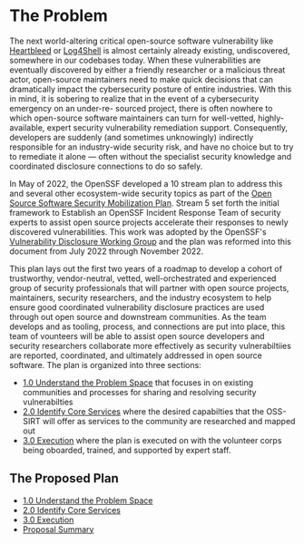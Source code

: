 # The Problem

The next world-altering critical open-source software vulnerability like [Heartbleed](https://heartbleed.com/) or
[Log4Shell](https://en.wikipedia.org/wiki/Log4Shell) is almost certainly already existing, undiscovered, somewhere in our codebases
today. When these vulnerabilities are eventually discovered by either a friendly researcher
or a malicious threat actor, open-source maintainers need to make quick decisions that
can dramatically impact the cybersecurity posture of entire industries. With this in mind,
it is sobering to realize that in the event of a cybersecurity emergency on an under-re-
sourced project, there is often nowhere to which open-source software maintainers can
turn for well-vetted, highly-available, expert security vulnerability remediation support.
Consequently, developers are suddenly (and sometimes unknowingly) indirectly responsible
for an industry-wide security risk, and have no choice but to try to remediate it alone —
often without the specialist security knowledge and coordinated disclosure connections to
do so safely.

In May of 2022, the OpenSSF developed a 10 stream plan to address this and several other ecosystem-wide security topics as part of the [Open Source Software Security Mobilization Plan](https://openssf.org/oss-security-mobilization-plan/). Stream 5 set forth the initial framework to Establish an OpenSSF Incident Response Team of security experts to assist open source projects accelerate their responses to newly discovered vulnerabilities. This work was adopted by the OpenSSF's [Vulnerability Disclosure Working Group](https://github.com/ossf/wg-vulnerability-disclosures) and the plan was reformed into this document from July 2022 through November 2022.

This plan lays out the first two years of a roadmap to develop a cohort of trustworthy, vendor-neutral, vetted, well-orchestrated and experienced group of security professionals that will partner with open source projects, maintainers, security researchers, and the industry ecosystem to help ensure good coordinated vulnerability disclosure practices are used through out open source and downstream communities. As the team develops and as tooling, process, and connections are put into place, this team of vounteers will be able to assist open source developers and security researchers collaborate more effectively as security vulnerabiltiies are reported, coordinated, and ultimately addressed in open source software. The plan is organized into three sections:

- [1.0 Understand the Problem Space](https://github.com/ossf/SIRT/blob/main/plan/1.0%20Understand%20the%20problem%20space.md) that focuses in on existing communities and processes for sharing and resolving security vulnerabilties
- [2.0 Identify Core Services](https://github.com/ossf/SIRT/blob/main/plan/2.0%20Identify%20Core%20Services%20and%20Processes.md) where the desired capabilties that the OSS-SIRT will offer as services to the community are researched and mapped out
- [3.0 Execution](https://github.com/ossf/SIRT/blob/main/plan/3.0%20Execution.md) where the plan is executed on with the volunteer corps being oboarded, trained, and supported by expert staff.

## The Proposed Plan

- [1.0 Understand the Problem Space](https://github.com/ossf/SIRT/blob/main/plan/1.0%20Understand%20the%20problem%20space.md)
- [2.0 Identify Core Services](https://github.com/ossf/SIRT/blob/main/plan/2.0%20Identify%20Core%20Services%20and%20Processes.md)
- [3.0 Execution](https://github.com/ossf/SIRT/blob/main/plan/3.0%20Execution.md)
- [Proposal Summary](https://github.com/ossf/SIRT/blob/main/plan/proposal_summary.md)
